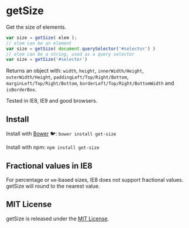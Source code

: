# getSize

Get the size of elements.

``` js
var size = getSize( elem );
// elem can be an element
var size = getSize( document.querySelector('#selector') )
// elem can be a string, used as a query selector
var size = getSize('#selector')
```

Returns an object with:  `width`, `height`, `innerWidth/Height`, `outerWidth/Height`, `paddingLeft/Top/Right/Bottom`, `marginLeft/Top/Right/Bottom`, `borderLeft/Top/Right/BottomWidth` and `isBorderBox`.

Tested in IE8, IE9 and good browsers.

## Install

Install with [Bower](http://bower.io) :bird:: `bower install get-size`

Install with npm: `npm install get-size`

## Fractional values in IE8

For percentage or `em`-based sizes, IE8 does not support fractional values. getSize will round to the nearest value.

## MIT License

getSize is released under the [MIT License](http://desandro.mit-license.org/).
